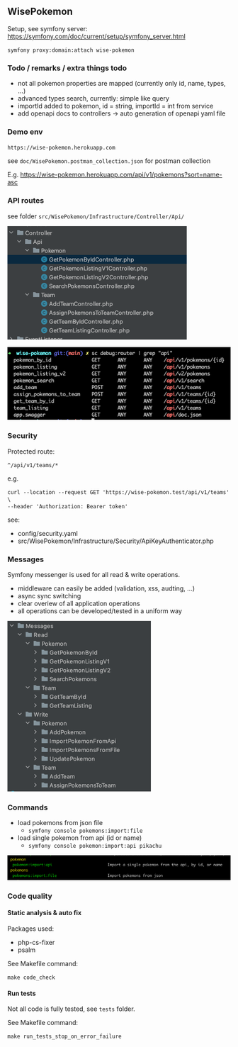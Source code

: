 ## WisePokemon

Setup, see symfony server:
https://symfony.com/doc/current/setup/symfony_server.html

```
symfony proxy:domain:attach wise-pokemon
```

### Todo / remarks / extra things todo
* not all pokemon properties are mapped (currently only id, name, types, ...)
* advanced types search, currently: simple like query
* importId added to pokemon, id = string, importId = int from service
* add openapi docs to controllers -> auto generation of openapi yaml file

### Demo env

`https://wise-pokemon.herokuapp.com`

see `doc/WisePokemon.postman_collection.json` for postman collection

E.g.
https://wise-pokemon.herokuapp.com/api/v1/pokemons?sort=name-asc

### API routes

see folder `src/WisePokemon/Infrastructure/Controller/Api/`

![img.png](doc/img/controllers.png)

![img.png](doc/img/routes.png)


### Security

Protected route:

```
^/api/v1/teams/*
```

e.g.
```
curl --location --request GET 'https://wise-pokemon.test/api/v1/teams' \
--header 'Authorization: Bearer token'
```

see:
* config/security.yaml
* src/WisePokemon/Infrastructure/Security/ApiKeyAuthenticator.php

### Messages
Symfony messenger is used for all read & write operations.

* middleware can easily be added (validation, xss, audting, ...)
* async sync switching
* clear overiew of all application operations
* all operations can be developed/tested in a uniform way

![img.png](doc/img/message_listing.png)

### Commands
* load pokemons from json file 
  * ``symfony console pokemons:import:file``
* load single pokemon from api (id or name) 
  * ``symfony console pokemon:import:api pikachu``

![img.png](doc/img/commands.png)

### Code quality

#### Static analysis & auto fix

Packages used:
* php-cs-fixer
* psalm

See Makefile command:
```
make code_check
```

#### Run tests

Not all code is fully tested, see `tests` folder.

See Makefile command:
```
make run_tests_stop_on_error_failure
```
